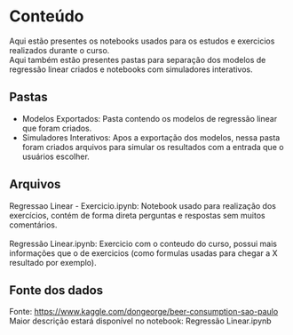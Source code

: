 # Conteúdo

Aqui estão presentes os notebooks usados para os estudos e exercicios realizados durante o curso.<br>
Aqui também estão presentes pastas para separação dos modelos de regressão linear criados e notebooks com simuladores interativos.

## Pastas
 - Modelos Exportados: Pasta contendo os modelos de regressão linear que foram criados.
 - Simuladores Interativos: Apos a exportação dos modelos, nessa pasta foram criados arquivos para simular os resultados com a entrada que o usuários escolher.
 
## Arquivos
Regressao Linear - Exercicio.ipynb: Notebook usado para realização dos exercícios, contém de forma direta perguntas e respostas sem muitos comentários.<br><br>
Regressão Linear.ipynb: Exercicio com o conteudo do curso, possui mais informações que o de exercicios (como formulas usadas para chegar a X resultado por exemplo).

## Fonte dos dados
Fonte: https://www.kaggle.com/dongeorge/beer-consumption-sao-paulo <br>
Maior descrição estará disponível no notebook: Regressão Linear.ipynb
